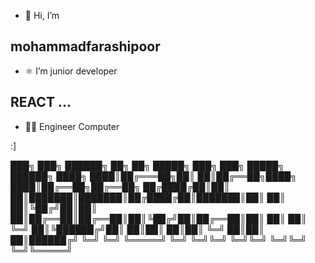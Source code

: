 - 👋 Hi, I’m 
##  mohammadfarashipoor
- ⚛  I’m junior developer 
## REACT ...

- 👨‍💻 Engineer Computer 
<!---
mohammadfarashipoor/mohammadfarashipoor is a ✨ special ✨ repository because its `README.md` (this file) appears on your GitHub profile.
You can click the Preview link to take a look at your changes.
--->



:]


███╗   ███╗ ██████╗ ██╗  ██╗ █████╗ ███╗   ███╗ █████╗ ██████╗ 
████╗ ████║██╔═══██╗██║  ██║██╔══██╗████╗ ████║██╔══██╗██╔══██╗
██╔████╔██║██║   ██║███████║███████║██╔████╔██║███████║██║  ██║
██║╚██╔╝██║██║   ██║██╔══██║██╔══██║██║╚██╔╝██║██╔══██║██║  ██║
██║ ╚═╝ ██║╚██████╔╝██║  ██║██║  ██║██║ ╚═╝ ██║██║  ██║██████╔╝
╚═╝     ╚═╝ ╚═════╝ ╚═╝  ╚═╝╚═╝  ╚═╝╚═╝     ╚═╝╚═╝  ╚═╝╚═════╝ 
                                                               
